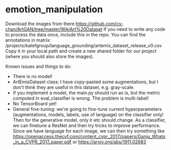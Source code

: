 # emotion_manipulation

Download the images from there https://github.com/cs-chan/ArtGAN/tree/master/WikiArt%20Dataset
If you need to write any code to process the data once, include this in the repo.
You can find the annotations in matrix: /projects/katefgroup/language_grounding/artemis_dataset_release_v0.csv
Copy it in your local path and create a new shared folder for our project (where you should also store the images).

Known issues and things to do:
* There is no model!
* ArtEmisDataset class: I have copy-pasted some augmentations, but I don't think they are useful in this dataset, e.g. gray-scale.
* If you implement a model, the main.py should run as is, but the metric computed in eval_classifier is wrong. The problem is multi-label!
* No TensorBoard yet!
* General fine-tuning: we're going to fine-tune current hyperparameters (augmentations, models, labels, use of language) on the classifier only! Then for the generative model, only lr etc should change. As a classifier, we can finetune a ResNet and then try tricks to improve performance. Since we have language for each image, we can then try something like https://openaccess.thecvf.com/content_cvpr_2017/papers/Ganju_Whats_in_a_CVPR_2017_paper.pdf or https://arxiv.org/abs/1911.02683